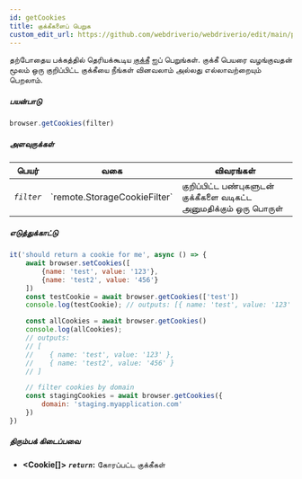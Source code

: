 ```yaml
---
id: getCookies
title: குக்கீகளைப் பெறுக
custom_edit_url: https://github.com/webdriverio/webdriverio/edit/main/packages/webdriverio/src/commands/browser/getCookies.ts
---
```


தற்போதைய பக்கத்தில் தெரியக்கூடிய [குக்கீ](https://w3c.github.io/webdriver/webdriver-spec.html#cookies)
ஐப் பெறுங்கள். குக்கீ பெயரை வழங்குவதன் மூலம் ஒரு குறிப்பிட்ட குக்கீயை நீங்கள் வினவலாம் அல்லது
எல்லாவற்றையும் பெறலாம்.

##### பயன்பாடு

```js
browser.getCookies(filter)
```

##### அளவுருக்கள்

<table>
  <thead>
    <tr>
      <th>பெயர்</th><th>வகை</th><th>விவரங்கள்</th>
    </tr>
  </thead>
  <tbody>
    <tr>
      <td><code><var>filter</var></code></td>
      <td>`remote.StorageCookieFilter`</td>
      <td>குறிப்பிட்ட பண்புகளுடன் குக்கீகளை வடிகட்ட அனுமதிக்கும் ஒரு பொருள்</td>
    </tr>
  </tbody>
</table>

##### எடுத்துக்காட்டு

```js title="getCookies.js"
it('should return a cookie for me', async () => {
    await browser.setCookies([
        {name: 'test', value: '123'},
        {name: 'test2', value: '456'}
    ])
    const testCookie = await browser.getCookies(['test'])
    console.log(testCookie); // outputs: [{ name: 'test', value: '123' }]

    const allCookies = await browser.getCookies()
    console.log(allCookies);
    // outputs:
    // [
    //    { name: 'test', value: '123' },
    //    { name: 'test2', value: '456' }
    // ]

    // filter cookies by domain
    const stagingCookies = await browser.getCookies({
        domain: 'staging.myapplication.com'
    })
})
```

##### திரும்பக் கிடைப்பவை

- **&lt;Cookie[]&gt;**
            **<code><var>return</var></code>:**                            கோரப்பட்ட குக்கீகள்